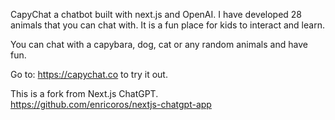 CapyChat a chatbot built with next.js and OpenAI. I have developed 28 animals that you can chat with.  It is a fun place for kids to interact and learn.  

You can chat with a capybara, dog, cat or any random animals and have fun. 

Go to: https://capychat.co to try it out. 

This is a fork from Next.js ChatGPT.  
https://github.com/enricoros/nextjs-chatgpt-app


